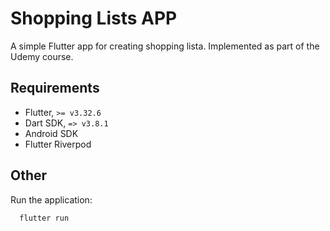 Shopping Lists APP
====================

A simple Flutter app for creating shopping lista.
Implemented as part of the Udemy course.

## Requirements
* Flutter, `>= v3.32.6`
* Dart SDK, `=> v3.8.1`
* Android SDK
* Flutter Riverpod

## Other

Run the application:
```bash
  flutter run
```